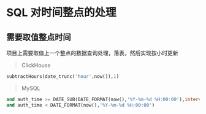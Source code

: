 # SQL 对时间整点的处理

## 需要取值整点时间

项目上需要取值上一个整点的数据查询处理，落表，然后实现按小时更新

> ClickHouse

```sql
subtractHours(date_trunc('hour',now()),1)
```

> MySQL

```sql
and auth_time >= DATE_SUB(DATE_FORMAT(now(),'%Y-%m-%d %H:00:00'),interval 1 hour)
and auth_time < DATE_FORMAT(now(),'%Y-%m-%d %H:00:00')
```
